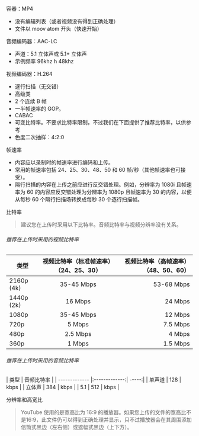 容器：MP4
  - 没有编辑列表（或者视频没有得到正确处理）
  - 文件以 moov atom 开头（快速开始）

音频编码器：AAC-LC
  - 声道：5.1 立体声或 5.1+ 立体声
  - 示例频率 96khz h 48khz

视频编码器：H.264
  - 逐行扫描（无交错）
  - 高级类
  - 2 个连续 B 帧
  - 一半帧速率的 GOP。
  - CABAC
  - 可变比特率。不要求比特率限制，不过我们在下面提供了推荐比特率，以供参考
  - 色度二次抽样：4:2:0

帧速率
  - 内容应以录制时的帧速率进行编码和上传。
  - 常用的帧速率包括 24、25、30、48、50 和 60 帧/秒（其他帧速率也可接受）。
  - 隔行扫描的内容在上传之前应进行反交错处理。例如，分辨率为 1080i 且帧速率为 60 的内容应反交错处理为分辨率为 1080p 且帧速率为 30 的内容，以便从每秒 60 个隔行扫描场转换成每秒 30 个逐行扫描帧。

比特率
> 建议您在上传时采用以下比特率。音频比特率与视频分辨率没有关系。
  
###### 推荐在上传时采用的视频比特率
| 类型        | 视频比特率（标准帧速率）（24、25、30）           | 视频比特率（高帧速率）（48、50、60）  |
| ------------- |:-------------:| -----:|
| 2160p (4k)      | 35-45 Mbps | 53-68 Mbps |
| 1440p (2k)     | 16 Mbps      |   24 Mbps |
| 1080p | 35-45 Mbps     |    12 Mbps |
| 720p | 5 Mbps	      |    7.5 Mbps |
| 480p | 2.5 Mbps      |    4 Mbps |
| 360p | 1 Mbps      |    1.5 Mbps |
###### 推荐在上传时采用的音频比特率
| 类型        | 音频比特率 |
| ------------- |:-------------:| -----:|
| 单声道 |	128 | kbps |
| 立体声 |	384 | kbps |
| 5.1 |	512 | kbps |


分辨率和高宽比
>YouTube 使用的是宽高比为 16:9 的播放器。如果您上传的文件的宽高比不是16:9，此文件仍可以得到正确处理并显示，只不过播放器会在其周围添加信筒式黑边（左右侧）或遮幅式黑边（上下方）。
